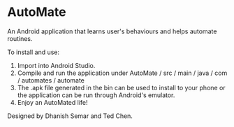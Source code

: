 AutoMate
========
An Android application that learns user's behaviours and helps automate routines.

To install and use:

1) Import into Android Studio.
2) Compile and run the application under AutoMate / src / main / java / com / automates / automate
3) The .apk file generated in the bin can be used to install to your phone or the application can be run through Android's emulator.
4) Enjoy an AutoMated life!

Designed by Dhanish Semar and Ted Chen.